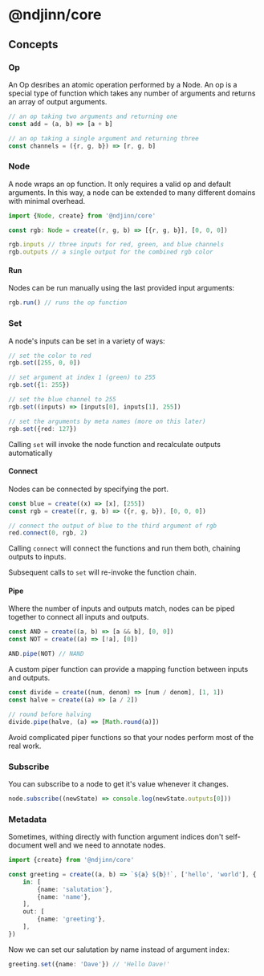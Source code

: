 # @ndjinn/core

## Concepts

### Op
An Op desribes an atomic operation performed by a Node. An op is a special type of function which takes any number of arguments and returns an array of output arguments.

```js
// an op taking two arguments and returning one
const add = (a, b) => [a + b]

// an op taking a single argument and returning three
const channels = ({r, g, b}) => [r, g, b]
```

### Node
A node wraps an op function. It only requires a valid op and default arguments. In this way, a node can be extended to many different domains with minimal overhead.

```ts
import {Node, create} from '@ndjinn/core'

const rgb: Node = create((r, g, b) => [{r, g, b}], [0, 0, 0])

rgb.inputs // three inputs for red, green, and blue channels
rgb.outputs // a single output for the combined rgb color
```

#### Run
Nodes can be run manually using the last provided input arguments:

```ts
rgb.run() // runs the op function
```

### Set
A node's inputs can be set in a variety of ways:

```ts
// set the color to red
rgb.set([255, 0, 0])

// set argument at index 1 (green) to 255
rgb.set({1: 255})

// set the blue channel to 255
rgb.set((inputs) => [inputs[0], inputs[1], 255])

// set the arguments by meta names (more on this later)
rgb.set({red: 127})
```

Calling `set` will invoke the node function and recalculate outputs automatically

#### Connect
Nodes can be connected by specifying the port.

```js
const blue = create((x) => [x], [255])
const rgb = create((r, g, b) => ({r, g, b}), [0, 0, 0])

// connect the output of blue to the third argument of rgb
red.connect(0, rgb, 2)
```

Calling `connect` will connect the functions and run them both, chaining outputs to inputs.

Subsequent calls to `set` will re-invoke the function chain.

#### Pipe
Where the number of inputs and outputs match, nodes can be piped together to connect all inputs and outputs.

```ts
const AND = create((a, b) => [a && b], [0, 0])
const NOT = create((a) => [!a], [0])

AND.pipe(NOT) // NAND
```

A custom piper function can provide a mapping function between inputs and outputs.

```ts
const divide = create((num, denom) => [num / denom], [1, 1])
const halve = create((a) => [a / 2])

// round before halving
divide.pipe(halve, (a) => [Math.round(a)])
```

Avoid complicated piper functions so that your nodes perform most of the real work.

### Subscribe

You can subscribe to a node to get it's value whenever it changes.

```ts
node.subscribe((newState) => console.log(newState.outputs[0]))
```

### Metadata
Sometimes, withing directly with function argument indices don't self-document well and we need to annotate nodes.

```ts
import {create} from '@ndjinn/core'

const greeting = create((a, b) => `${a} ${b}!`, ['hello', 'world'], {
	in: [
		{name: 'salutation'},
		{name: 'name'},
	],
	out: [
		{name: 'greeting'},
	],
})
```

Now we can set our salutation by name instead of argument index:

```ts
greeting.set({name: 'Dave'}) // 'Hello Dave!'
```
